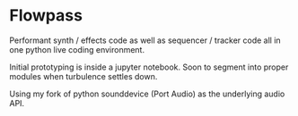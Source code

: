 # Flowpass

Performant synth / effects code as well as sequencer / tracker code all in one python live coding environment.

Initial prototyping is inside a jupyter notebook. Soon to segment into proper modules when turbulence settles down.

Using my fork of python sounddevice (Port Audio) as the underlying audio API.
